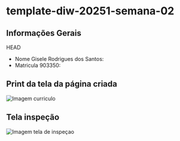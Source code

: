 # template-diw-20251-semana-02

## Informações Gerais
 HEAD
- Nome Gisele Rodrigues dos Santos: 
- Matricula 903350:

## Print da tela da página criada 

![Imagem curriculo](images/paginadocurriculocerta.png)

## Tela inspeção

![Imagem tela de inspeçao](images/telainspecao.png)
